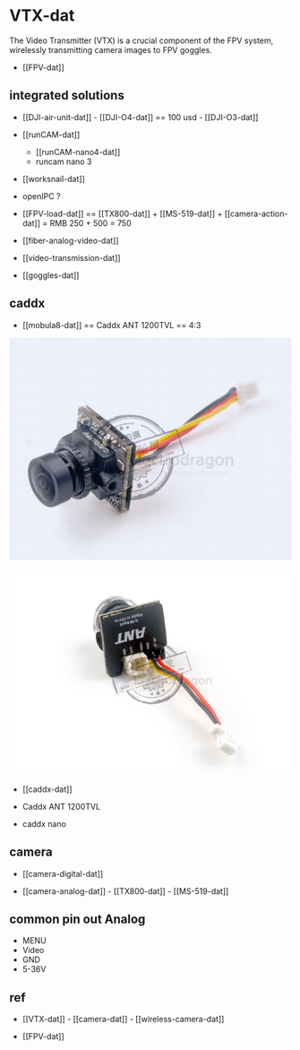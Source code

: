 
# VTX-dat

The Video Transmitter (VTX) is a crucial component of the FPV system, wirelessly transmitting camera images to FPV goggles.

- [[FPV-dat]]



## integrated solutions

- [[DJI-air-unit-dat]] - [[DJI-O4-dat]] == 100 usd - [[DJI-O3-dat]] 

- [[runCAM-dat]]

    - [[runCAM-nano4-dat]]
    - runcam nano 3

- [[worksnail-dat]]

- openIPC ? 

- [[FPV-load-dat]] == [[TX800-dat]] + [[MS-519-dat]] + [[camera-action-dat]] = RMB 250 + 500 = 750

- [[fiber-analog-video-dat]]

- [[video-transmission-dat]]

- [[goggles-dat]]


## caddx 

- [[mobula8-dat]] == Caddx ANT 1200TVL == 4:3

![](2025-09-12-12-29-58.png)

![](2025-09-12-12-30-18.png)

- [[caddx-dat]]

- Caddx ANT 1200TVL
- caddx nano 




## camera 

- [[camera-digital-dat]]

- [[camera-analog-dat]] - [[TX800-dat]] - [[MS-519-dat]]



## common pin out Analog 

- MENU 
- Video 
- GND 
- 5-36V 



## ref 

- [[VTX-dat]] - [[camera-dat]] - [[wireless-camera-dat]]

- [[FPV-dat]]